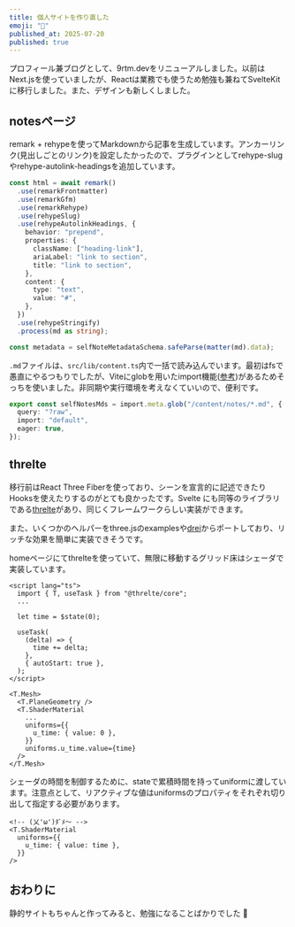 ```yaml
---
title: 個人サイトを作り直した
emoji: "📒"
published_at: 2025-07-20
published: true
---
```


プロフィール兼ブログとして、9rtm.devをリニューアルしました。以前はNext.jsを使っていましたが、Reactは業務でも使うため勉強も兼ねてSvelteKitに移行しました。また、デザインも新しくしました。

## notesページ

remark + rehypeを使ってMarkdownから記事を生成しています。アンカーリンク(見出しごとのリンク)を設定したかったので、プラグインとしてrehype-slugやrehype-autolink-headingsを追加しています。

```ts
const html = await remark()
  .use(remarkFrontmatter)
  .use(remarkGfm)
  .use(remarkRehype)
  .use(rehypeSlug)
  .use(rehypeAutolinkHeadings, {
    behavior: "prepend",
    properties: {
      className: ["heading-link"],
      ariaLabel: "link to section",
      title: "link to section",
    },
    content: {
      type: "text",
      value: "#",
    },
  })
  .use(rehypeStringify)
  .process(md as string);

const metadata = selfNoteMetadataSchema.safeParse(matter(md).data);
```

`.md`ファイルは、`src/lib/content.ts`内で一括で読み込んでいます。最初はfsで愚直にやるつもりでしたが、Viteにglobを用いたimport機能([参考](https://vite.dev/guide/features.html#glob-import))があるためそっちを使いました。非同期や実行環境を考えなくていいので、便利です。

```ts
export const selfNotesMds = import.meta.glob("/content/notes/*.md", {
  query: "?raw",
  import: "default",
  eager: true,
});
```

## threlte

移行前はReact Three Fiberを使っており、シーンを宣言的に記述できたりHooksを使えたりするのがとても良かったです。Svelte にも同等のライブラリである[threlte](https://threlte.xyz/)があり、同じくフレームワークらしい実装ができます。

また、いくつかのヘルパーをthree.jsのexamplesや[drei](https://drei.docs.pmnd.rs/getting-started/introduction)からポートしており、リッチな効果を簡単に実装できそうです。

homeページにてthrelteを使っていて、無限に移動するグリッド床はシェーダで実装しています。

```svelte
<script lang="ts">
  import { T, useTask } from "@threlte/core";
  ...

  let time = $state(0);

  useTask(
    (delta) => {
      time += delta;
    },
    { autoStart: true },
  );
</script>

<T.Mesh>
  <T.PlaneGeometry />
  <T.ShaderMaterial
    ...
    uniforms={{
      u_time: { value: 0 },
    }}
    uniforms.u_time.value={time}
  />
</T.Mesh>
```

シェーダの時間を制御するために、stateで累積時間を持ってuniformに渡しています。注意点として、リアクティブな値はuniformsのプロパティをそれぞれ切り出して指定する必要があります。

```svelte
<!-- (乂'ω')ﾀﾞﾒ〜 -->
<T.ShaderMaterial
  uniforms={{
    u_time: { value: time },
  }}
/>
```

## おわりに

静的サイトもちゃんと作ってみると、勉強になることばかりでした 🤯
